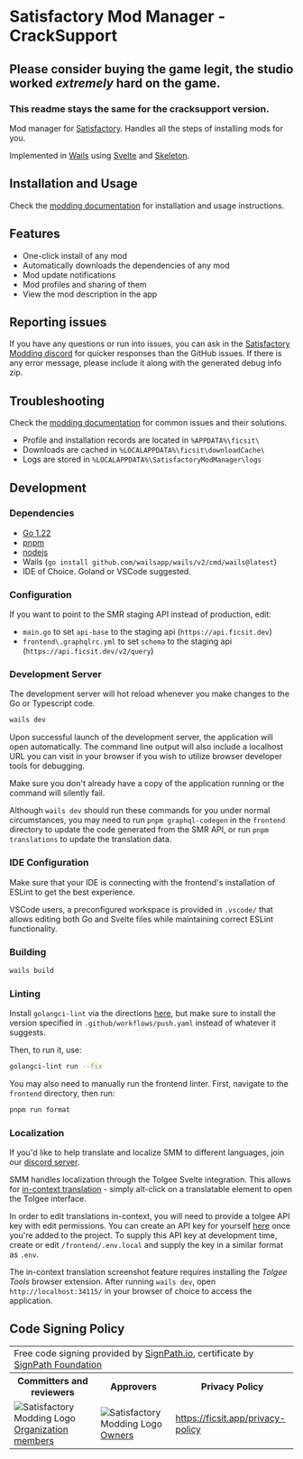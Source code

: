 # Satisfactory Mod Manager - CrackSupport
## Please consider buying the game legit, the studio worked *extremely* hard on the game.
### This readme stays the same for the cracksupport version.

Mod manager for [Satisfactory](https://www.satisfactorygame.com/).
Handles all the steps of installing mods for you.

Implemented in [Wails](https://wails.io/) using [Svelte](https://svelte.dev/) and [Skeleton](https://www.skeleton.dev/).

## Installation and Usage

Check the [modding documentation](https://docs.ficsit.app/satisfactory-modding/latest/index.html#_for_users)
for installation and usage instructions.

## Features

* One-click install of any mod
* Automatically downloads the dependencies of any mod
* Mod update notifications
* Mod profiles and sharing of them
* View the mod description in the app

## Reporting issues

If you have any questions or run into issues, you can ask in the
[Satisfactory Modding discord](https://discord.gg/TShj39G)
for quicker responses than the GitHub issues.
If there is any error message, please include it along with the generated debug info zip.

## Troubleshooting

Check the [modding documentation](https://docs.ficsit.app/satisfactory-modding/latest/ForUsers/SatisfactoryModManager.html)
for common issues and their solutions.

* Profile and installation records are located in `%APPDATA%\ficsit\`
* Downloads are cached in `%LOCALAPPDATA%\ficsit\downloadCache\`
* Logs are stored in `%LOCALAPPDATA%\SatisfactoryModManager\logs`

## Development

### Dependencies

* [Go 1.22](https://go.dev/doc/install)
* [pnpm](https://pnpm.io/installation)
* [nodejs](https://nodejs.org/en/download/)
* Wails (`go install github.com/wailsapp/wails/v2/cmd/wails@latest`)
* IDE of Choice. Goland or VSCode suggested.

### Configuration

If you want to point to the SMR staging API instead of production, edit:

* `main.go` to set `api-base` to the staging api (`https://api.ficsit.dev`)
* `frontend\.graphqlrc.yml` to set `schema` to the staging api (`https://api.ficsit.dev/v2/query`)

### Development Server

The development server will hot reload whenever you make changes to the Go or Typescript code.

```bash
wails dev
```

Upon successful launch of the development server, the application will open automatically.
The command line output will also include a localhost URL you can visit in your browser if you wish to utilize browser developer tools for debugging.

Make sure you don't already have a copy of the application running or the command will silently fail.

Although `wails dev` should run these commands for you under normal circumstances,
you may need to run `pnpm graphql-codegen` in the `frontend` directory to update the code generated from the SMR API,
or run `pnpm translations` to update the translation data.

### IDE Configuration

Make sure that your IDE is connecting with the frontend's installation of ESLint to get the best experience.

VSCode users, a preconfigured workspace is provided in `.vscode/`
that allows editing both Go and Svelte files
while maintaining correct ESLint functionality.

### Building

```bash
wails build
```

### Linting

Install `golangci-lint` via the directions [here](https://golangci-lint.run/usage/install/#local-installation),
but make sure to install the version specified in `.github/workflows/push.yaml` instead of whatever it suggests.

Then, to run it, use:

```bash
golangci-lint run --fix
```

You may also need to manually run the frontend linter. First, navigate to the `frontend` directory, then run:

```bash
pnpm run format
```

### Localization

If you'd like to help translate and localize SMM to different languages, join our [discord server](https://discord.ficsit.app/).

SMM handles localization through the Tolgee Svelte integration.
This allows for [in-context translation](https://tolgee.io/js-sdk/) - simply alt-click on a translatable element to open the Tolgee interface.

In order to edit translations in-context, you will need to provide a tolgee API key with edit permissions.
You can create an API key for yourself [here](https://translate.ficsit.app/projects/4/integrate) once you're added to the project.
To supply this API key at development time, create or edit `/frontend/.env.local` and supply the key in a similar format as `.env`.

The in-context translation screenshot feature requires installing the _Tolgee Tools_ browser extension.
After running `wails dev`, open `http://localhost:34115/` in your browser of choice to access the application.

## Code Signing Policy

<!-- markdownlint-disable -->
<table>
  <tr>
    <td colspan=3>
      Free code signing provided by <a href="https://about.signpath.io/">SignPath.io</a>, certificate by <a href="https://signpath.org/">SignPath Foundation</a>
    </td>
  </tr>
  <tr>
    <th>
      Committers and reviewers
    </th>
    <th>
      Approvers
    </th>
    <th>
      Privacy Policy
    </th>
  </tr>
  <tr>
    <td>
      <img src="https://github.com/satisfactorymodding.png?size=24" alt="Satisfactory Modding Logo" align="center" /><a href="https://github.com/orgs/satisfactorymodding/teams/members">Organization members</a>
    </td>
    <td>
      <img src="https://github.com/satisfactorymodding.png?size=24" alt="Satisfactory Modding Logo" align="center" /><a href="https://github.com/orgs/satisfactorymodding/people?query=role%3Aowner">Owners</a>
    </td>
    <td>
      <a href="https://ficsit.app/privacy-policy">https://ficsit.app/privacy-policy</a>
    </td>
  </tr>
</table>
<!-- markdownlint-enable -->
